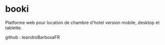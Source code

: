 # booki
Platforme web pour location de chambre d'hotel version mobile, desktop et tablette.

github : leandroBarbosaFR
